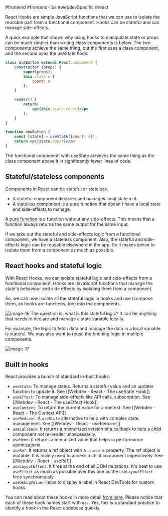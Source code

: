 #frontend #frontend-libs #webdevSpecific #react 

React Hooks are simple JavaScript functions that we can use to isolate the reusable part from a functional component. Hooks can be stateful and can manage side-effects.

A quick example that shows why using hooks to manipulate state or props can be much simpler than writing class components is below. The two components achieve the same thing, but the first uses a class component, and the second uses the useState hook:
```jsx
class oldButton extends React.component {
	constructor (props) {
		super(props);
		this.state = {
			count: 0
		};
	}

	render() {
		return(
			<p>{this.state.count}</p>
		);
	}
}
```

```jsx
function newButton {
	const [state] = useState({count: 0});
	return <p>{state.count}</p>
}
```
The functional component with useState achieves the same thing as the class component above it in significantly fewer lines of code.
## Stateful/stateless components
Components in React can be stateful or stateless.
-   A stateful component declares and manages local state in it.
-   A stateless component is a pure function that doesn't have a local state and side-effects to manage.

A [pure function](https://blog.greenroots.info/what-are-pure-functions-and-side-effects-in-javascript) is a function without any side-effects. This means that a function always returns the same output for the same input.

If we take out the stateful and side-effects logic from a functional component, we have a stateless component. Also, the stateful and side-effects logic can be reusable elsewhere in the app. So it makes sense to isolate them from a component as much as possible.

## React hooks and stateful logic
With React Hooks, we can isolate stateful logic and side-effects from a functional component. Hooks are JavaScript functions that manage the state's behaviour and side effects by isolating them from a component.

So, we can now isolate all the stateful logic in hooks and use (compose them, as hooks are functions, too) into the components.

![image-16](https://www.freecodecamp.org/news/content/images/2022/03/image-16.png)
The question is, what is this stateful logic? It can be anything that needs to declare and manage a state variable locally.

For example, the logic to fetch data and manage the data in a local variable is stateful. We may also want to reuse the fetching logic in multiple components.

![image-17](https://www.freecodecamp.org/news/content/images/2022/03/image-17.png)

## Built in hooks
React provides a bunch of standard in-built hooks:

-   `useState`: To manage states. Returns a stateful value and an updater function to update it. See [[Webdev - React - The useState Hook]]
-   `useEffect`: To manage side-effects like API calls, subscription. See [[Webdev - React - The useEffect Hook]]
-   `useContext`: To return the current value for a context. See [[Webdev - React - The Context API]]
-   `useReducer`: A `useState` alternative to help with complex state management. See [[Webdev - React - useReducer]]
-   `useCallback`: It returns a memorized version of a callback to help a child component not re-render unnecessarily.
-   `useMemo`: It returns a memoized value that helps in performance optimizations.
-   `useRef`: It returns a ref object with a `.current` property. The ref object is mutable. It is mainly used to access a child component imperatively. See [[Webdev - React - useRef]]
-   `useLayoutEffect`: It fires at the end of all DOM mutations. It's best to use `useEffect` as much as possible over this one as the `useLayoutEffect` fires synchronously.
-   `useDebugValue`: Helps to display a label in React DevTools for custom hooks.

You can read about these hooks in more detail [from here](https://reactjs.org/docs/hooks-reference.html). Please notice that each of these hook names start with `use`. Yes, this is a standard practice to identify a hook in the React codebase quickly.

